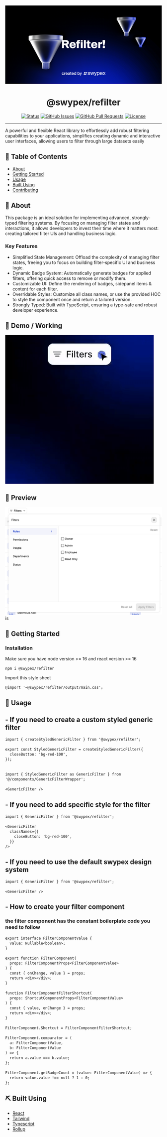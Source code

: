  [![Logo](./src/assets/emblem.png)](https://www.npmjs.com/package/@swypex/refilter)

<h1 align="center">@swypex/refilter</h1>

<div align="center">

[![Status](https://img.shields.io/badge/status-active-success.svg)](https://github.com/useswype/refilter/)
[![GitHub Issues](https://img.shields.io/github/issues/kylelobo/The-Documentation-Compendium.svg)]()
[![GitHub Pull Requests](https://img.shields.io/github/issues-pr/kylelobo/The-Documentation-Compendium.svg)]()
[![License](https://img.shields.io/badge/license-MIT-blue.svg)](/LICENSE)

</div>

---


A powerful and flexible React library to effortlessly add robust filtering capabilities to your applications, simplifies creating dynamic and interactive user interfaces, allowing users to filter through large datasets easily


## 📝 Table of Contents

- [About](#-about)
- [Getting Started](#-getting-started)
- [Usage](#-usage)
- [Built Using](#-built-using)
- [Contributing](https://github.com/useswype/refilter/graphs/contributors)

## 🧐 About

This package is an ideal solution for implementing advanced, strongly-typed filtering systems. By focusing on managing filter states and interactions, it allows developers to invest their time where it matters most: creating tailored filter UIs and handling business logic.

### Key Features
- Simplified State Management: Offload the complexity of managing filter states, freeing you to focus on building filter-specific UI and business logic.
- Dynamic Badge System: Automatically generate badges for applied filters, offering quick access to remove or modify them.
- Customizable UI: Define the rendering of badges, sidepanel items & content for each filter.
- Overridable Styles: Customize all class names, or use the provided HOC to style the component once and return a tailored version.
- Strongly Typed: Built with TypeScript, ensuring a type-safe and robust developer experience.


## 🎥 Demo / Working

![Working](./src/assets/demo.gif)

## 💭 Preview

![Working](./src/assets/preview.png) is 

## 🏁 Getting Started


### Installation
Make sure you have node version >= 16 and react version >= 16

```
npm i @swypex/refilter
``` 

Import this style sheet 

```
@import '~@swypex/refilter/output/main.css';
```

## 🎈 Usage

## - If you need to create a custom styled generic filter
```
import { createStyledGenericFilter } from '@swypex/refilter';

export const StyledGenericFilter = createStyledGenericFilter({
  closeButton: 'bg-red-100',
});


import { StyledGenericFilter as GenericFilter } from '@/components/GenericFilterWrapper';

<GenericFilter />
```
## - If you need to add specific style for the filter 
```
import { GenericFilter } from '@swypex/refilter';

<GenericFilter
  classNames={{
    closeButton: 'bg-red-100',
  }}
/>
```
## - If you need to use the default swypex design system  
```
import { GenericFilter } from '@swypex/refilter';

<GenericFilter />
```
## - How to create your filter component
### the filter component has the constant boilerplate code you need to follow 

```
export interface FilterComponentValue {
  value: Nullable<boolean>;
}

export function FilterComponent(
  props: FilterComponentProps<FilterComponentValue>
) {
  const { onChange, value } = props;
  return <div></div>;
}

function FilterComponentFilterShortcut(
  props: ShortcutComponentProps<FilterComponentValue>
) {
  const { value, onChange } = props;
  return <div></div>;
}

FilterComponent.Shortcut = FilterComponentFilterShortcut;

FilterComponent.comparator = (
  a: FilterComponentValue,
  b: FilterComponentValue
) => {
  return a.value === b.value;
};

FilterComponent.getBadgeCount = (value: FilterComponentValue) => {
  return value.value !== null ? 1 : 0;
};
```

## ⛏️ Built Using
- [React](https://react.dev/)
- [Tailwind](https://tailwindcss.com/)
- [Typescript](https://www.typescriptlang.org/)
- [Rollup](https://rollupjs.org/)

